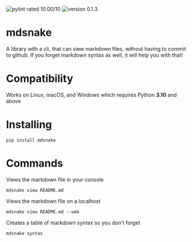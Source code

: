 ![pylint rated 10.00/10](https://img.shields.io/badge/pylint-10.00-green)
![version 0.1.3](https://img.shields.io/badge/version-v0.1.3-green)

# mdsnake

A library with a cli, that can view markdown files, without having to commit to github. If you forget markdown syntax as well, it will help you with that!

# Compatibility

Works on Linux, macOS, and Windows which requires Python **3.10** and above

# Installing

```
pip install mdsnake
```

# Commands

Views the markdown file in your console

```
mdsnake view README.md
```

Views the markdown file on a localhost

```
mdsnake view README.md --web
```

Creates a table of markdown syntax so you don't forget

```
mdsnake syntax
```